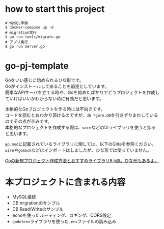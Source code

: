 # how to start this project

```
# MySQL準備
$ docker-compose up -d
# migration実行
$ go run tools/migrate.go
# アプリ実行
$ go run server.go
```

# go-pj-template
Goをいい感じに始められるひな形です。
<br/>Goがインストールしてあることを前提としています。
<br/>簡単なAPIサーバを立てる時や、Goを始めたばかりでどうプロジェクトを作成していけばいいかわからない時に有効だと思います。

本格的なGoプロジェクトを作る時には不向きです。
<br/>コードを読むとおわかり頂けるのですが、`db *gorm.DB`を引きずりまわしているのでその点が辛みです。
<br/>本格的なプロジェクトを作成する際は、`wire`などのDIライブラリを使うと捗ると思います。

`go.mod`に記載されているライブラリに関しては、以下のQiitaを参照ください。
<br/>`wire`や`gomock`などはインポートはしましたが、ひな形では使っていません。

[Goの新規プロジェクト作成方法とおすすめライブラリ8.5選。ひな形もあるよ。]()

# 本プロジェクトに含まれる内容
- MySQL接続
- DB migrationのサンプル
- DB Read/Writeのサンプル
- echoを使ったルーティング、ロギング、CORS設定
- `godotenv`ライブラリを使った`.env`ファイルの読み込み
